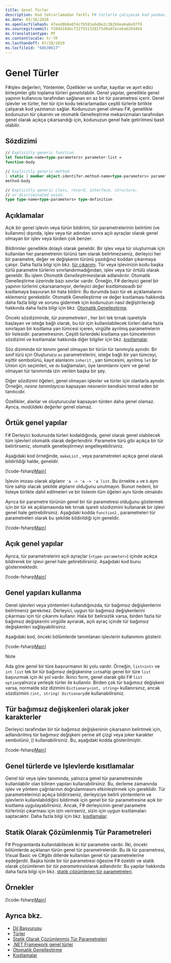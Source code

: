 ```yaml
---
title: Genel Türler
description: Kod tekrarlamadan farklı F# türlerle çalışacak kod yazmanızı sağlayan genel işlevleri ve türleri nasıl kullanacağınızı öğrenin.
ms.date: 05/16/2016
ms.openlocfilehash: 47eed0b8e074cfb591e6d8e2c382b9ea6a6e97f0
ms.sourcegitcommit: f20dd18dbcf2275513281f5d9ad7ece6a62644b4
ms.translationtype: MT
ms.contentlocale: tr-TR
ms.lasthandoff: 07/30/2019
ms.locfileid: "68630617"
---
```

# <a name="generics"></a>Genel Türler

F#işlev değerleri, Yöntemler, Özellikler ve sınıflar, kayıtlar ve ayırt edici birleşimler gibi toplama türleri *genel*olabilir. Genel yapılar, genellikle genel yapının kullanıcısı tarafından sağlanan en az bir tür parametresi içerir. Genel işlevler ve türler, her tür için kodu tekrarlamadan çeşitli türlerle birlikte çalışarak kod yazmanızı sağlar. Kodunuzun genel olması F#, genellikle kodunuzun tür çıkarımı ve otomatik Genelleştirme mekanizmaları tarafından genel olarak açıkça çıkarsandığı için, kodunuzun genel hale getirilmesi basit olabilir.

## <a name="syntax"></a>Sözdizimi

```fsharp
// Explicitly generic function.
let function-name<type-parameters> parameter-list =
function-body

// Explicitly generic method.
[ static ] member object-identifer.method-name<type-parameters> parameter-list [ return-type ] =
method-body

// Explicitly generic class, record, interface, structure,
// or discriminated union.
type type-name<type-parameters> type-definition
```

## <a name="remarks"></a>Açıklamalar

Açık bir genel işlevin veya türün bildirimi, tür parametrelerinin belirtimi (ve kullanımı) dışında, işlev veya tür adından sonra açılı ayraçlar olarak genel olmayan bir işlev veya türden çok benzer.

Bildirimler genellikle dolaylı olarak geneldir. Bir işlev veya tür oluşturmak için kullanılan her parametrenin türünü tam olarak belirtmezseniz, derleyici her bir parametre, değer ve değişkenin türünü yazdığınız koddan çıkarmaya çalışır. Daha fazla bilgi için bkz. [tür çıkarımı](../type-inference.md). Tür veya işlevinizin kodu başka türlü parametre türlerini sınırlandırmadığından, işlev veya tür örtülü olarak geneldir. Bu işlem *Otomatik Genelleştirme*olarak adlandırılır. Otomatik Genelleştirme üzerinde bazı sınırlar vardır. Örneğin, F# derleyici genel bir yapının türlerini çıkarsanamıyor, derleyici *değer kısıtlaması*adlı bir kısıtlamaya başvuran bir hata bildirir. Bu durumda bazı tür ek açıklamalarını eklemeniz gerekebilir. Otomatik Genelleştirme ve değer kısıtlaması hakkında daha fazla bilgi ve sorunu gidermek için kodunuzun nasıl değiştirileceği hakkında daha fazla bilgi için bkz. [Otomatik Genelleştirme](automatic-generalization.md).

Önceki sözdiziminde, *tür parametreleri* , her biri tek tırnak işaretiyle başlayan ve isteğe bağlı olarak, bu tür için kullanılabilecek türleri daha fazla sınırlayan bir kısıtlama yan tümcesi içeren, virgülle ayrılmış parametrelerin bir listesidir. parametresinin. Çeşitli türlerdeki kısıtlama yan tümcelerinin sözdizimi ve kısıtlamalar hakkında diğer bilgiler için bkz. [kısıtlamalar](constraints.md).

Söz diziminde *tür tanımı* genel olmayan bir türün tür tanımıyla aynıdır. Bir sınıf türü için Oluşturucu `as` parametrelerini, isteğe bağlı bir yan tümceyi, eşittir sembolünü, kayıt alanlarını `inherit` , yan tümcesini, ayrılmış `let` bir Union için seçimleri, ve `do` bağlamaları, üye tanımlarını içerir ve genel olmayan tür tanımında izin verilen başka bir şey.

Diğer sözdizimi öğeleri, genel olmayan işlevler ve türler için olanlarla aynıdır. Örneğin, *nesne tanımlayıcısı* kapsayan nesnenin kendisini temsil eden bir tanıtıcıdır.

Özellikler, alanlar ve oluşturucular kapsayan türden daha genel olamaz. Ayrıca, modüldeki değerler genel olamaz.

## <a name="implicitly-generic-constructs"></a>Örtük genel yapılar

F# Derleyici kodunuzda türleri kodaldığında, genel olarak genel olabilecek tüm işlevleri otomatik olarak değerlendirir. Parametre türü gibi açıkça bir tür belirtirseniz, otomatik genelleştirmeyi engelleyebilirsiniz.

Aşağıdaki kod örneğinde, `makeList` , veya parametreleri açıkça genel olarak bildirildiği halde, geneldir.

[!code-fsharp[Main](~/samples/snippets/fsharp/lang-ref-1/snippet1700.fs)]

İşlevin imzası olarak algılanır `'a -> 'a -> 'a list`. Bu örnekte `a` ve `b` aynı türe sahip olacak şekilde algılanır olduğunu unutmayın. Bunun nedeni, bir listeye birlikte dahil edilmeleri ve bir listenin tüm öğeleri aynı türde olmalıdır.

Ayrıca bir parametre türünün genel bir tür parametresi olduğunu göstermek için bir tür ek açıklamasında tek tırnak işareti sözdizimini kullanarak bir işlevi genel hale getirebilirsiniz. Aşağıdaki kodda `function1` , parametreleri tür parametreleri olarak bu şekilde bildirildiği için geneldir.

[!code-fsharp[Main](~/samples/snippets/fsharp/lang-ref-1/snippet1701.fs)]

## <a name="explicitly-generic-constructs"></a>Açık genel yapılar

Ayrıca, tür parametrelerini açılı ayraçlar (`<type-parameter>`) içinde açıkça bildirerek bir işlevi genel hale getirebilirsiniz. Aşağıdaki kod bunu göstermektedir.

[!code-fsharp[Main](~/samples/snippets/fsharp/lang-ref-1/snippet1703.fs)]

## <a name="using-generic-constructs"></a>Genel yapıları kullanma

Genel işlevleri veya yöntemleri kullandığınızda, tür bağımsız değişkenlerini belirtmeniz gerekmez. Derleyici, uygun tür bağımsız değişkenlerini çıkarması için tür çıkarımı kullanır. Hala bir belirsizlik varsa, birden fazla tür bağımsız değişkenini virgülle ayırarak, açılı ayraç içinde tür bağımsız değişkenleri sağlayabilirsiniz.

Aşağıdaki kod, önceki bölümlerde tanımlanan işlevlerin kullanımını gösterir.

[!code-fsharp[Main](~/samples/snippets/fsharp/lang-ref-1/snippet1702.fs)]

> [!NOTE]
> Ada göre genel bir türe başvurmanın iki yolu vardır. Örneğin, `list<int>` ve `int list` tek bir tür bağımsız değişkenine `int`sahip genel bir türe `list` başvurmak için iki yol vardır. İkinci form, genel olarak gibi F# `list` `option`yalnızca yerleşik türler ile kullanılır. Birden çok tür bağımsız değişkeni varsa, normalde söz dizimini `Dictionary<int, string>` kullanırsınız, ancak sözdizimini `(int, string) Dictionary`de kullanabilirsiniz.

## <a name="wildcards-as-type-arguments"></a>Tür bağımsız değişkenleri olarak joker karakterler

Derleyici tarafından bir tür bağımsız değişkeninin çıkarsanın belirtmek için, adlandırılmış tür bağımsız değişkeni yerine alt çizgi veya joker karakter sembolünü`_`() kullanabilirsiniz. Bu, aşağıdaki kodda gösterilmiştir.

[!code-fsharp[Main](~/samples/snippets/fsharp/lang-ref-1/snippet1704.fs)]

## <a name="constraints-in-generic-types-and-functions"></a>Genel türlerde ve Işlevlerde kısıtlamalar

Genel tür veya işlev tanımında, yalnızca genel tür parametresinde kullanılabilir olan bilinen yapıları kullanabilirsiniz. Bu, derleme zamanında işlev ve yöntem çağrılarının doğrulanmasını etkinleştirmek için gereklidir. Tür parametrelerinizi açıkça bildirirseniz, derleyiciye belirli yöntemlerin ve işlevlerin kullanılabildiğini bildirmek için genel bir tür parametresine açık bir kısıtlama uygulayabilirsiniz. Ancak, F# derleyicinin genel parametre türlerinizi çıkarması için izin verirseniz, sizin için uygun kısıtlamaları saptacaktır. Daha fazla bilgi için bkz. [kısıtlamalar](constraints.md).

## <a name="statically-resolved-type-parameters"></a>Statik Olarak Çözümlenmiş Tür Parametreleri

F# Programlarda kullanılabilecek iki tür parametre vardır. İlki, önceki bölümlerde açıklanan türün genel tür parametreleridir. Bu ilk tür parametresi, Visual Basic ve C#gibi dillerde kullanılan genel tür parametrelerine eşdeğerdir. Başka türde bir tür parametresi öğesine F# özeldir ve statik olarak çözümlenen bir *tür parametresi*olarak adlandırılır. Bu yapılar hakkında daha fazla bilgi için bkz. [statik çözümlenen tür parametreleri](statically-resolved-type-parameters.md).

## <a name="examples"></a>Örnekler

[!code-fsharp[Main](~/samples/snippets/fsharp/lang-ref-1/snippet1705.fs)]

## <a name="see-also"></a>Ayrıca bkz.

- [Dil Başvurusu](../index.md)
- [Türler](../fsharp-types.md)
- [Statik Olarak Çözümlenmiş Tür Parametreleri](statically-resolved-type-parameters.md)
- [.NET Framework genel türler](~/docs/standard/generics/index.md)
- [Otomatik Genelleştirme](automatic-generalization.md)
- [Kısıtlamalar](constraints.md)
